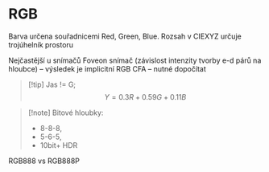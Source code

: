 # RGB
Barva určena souřadnicemi Red, Green, Blue.
Rozsah v CIEXYZ určuje trojúhelník prostoru

Nejčastější u snímačů
Foveon snímač (závislost intenzity tvorby e-d párů na hloubce) – výsledek je implicitní RGB
CFA – nutné dopočítat

> [!tip] Jas != G; 
> $$Y = 0.3R + 0.59G + 0.11B$$

> [!note] Bitové hloubky:
>- 8-8-8, 
>- 5-6-5, 
>- 10bit+ HDR

RGB888 vs RGB888P
